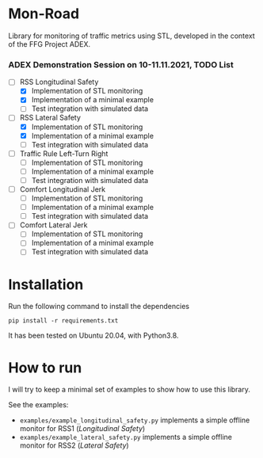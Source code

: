 # Mon-Road
Library for monitoring of traffic metrics using STL, developed in the context of the FFG Project ADEX.

### ADEX Demonstration Session on 10-11.11.2021, TODO List
- [ ] RSS Longitudinal Safety
  - [x] Implementation of STL monitoring
  - [x] Implementation of a minimal example
  - [ ] Test integration with simulated data
- [ ] RSS Lateral Safety
  - [x] Implementation of STL monitoring
  - [x] Implementation of a minimal example
  - [ ] Test integration with simulated data
- [ ] Traffic Rule Left-Turn Right
  - [ ] Implementation of STL monitoring
  - [ ] Implementation of a minimal example
  - [ ] Test integration with simulated data
- [ ] Comfort Longitudinal Jerk
  - [ ] Implementation of STL monitoring
  - [ ] Implementation of a minimal example
  - [ ] Test integration with simulated data
- [ ] Comfort Lateral Jerk
  - [ ] Implementation of STL monitoring
  - [ ] Implementation of a minimal example
  - [ ] Test integration with simulated data

# Installation
Run the following command to install the dependencies 
```
pip install -r requirements.txt
```
It has been tested on Ubuntu 20.04, with Python3.8.

# How to run
I will try to keep a minimal set of examples to show how to use this library.

See the examples:
- `examples/example_longitudinal_safety.py` implements a simple offline monitor for RSS1 (*Longitudinal Safety*)
- `examples/example_lateral_safety.py` implements a simple offline monitor for RSS2 (*Lateral Safety*)

